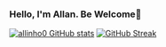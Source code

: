 ### Hello, I'm Allan. Be Welcome👋
[![allinho0 GitHub stats](https://github-readme-stats.vercel.app/api?username=allinho0&show_icons=true&theme=cobalt&langs_count=3)](https://github.com/allinho0/github-readme-stats)
[![GitHub Streak](https://github-readme-streak-stats.herokuapp.com/?user=allinho0)](https://git.io/streak-stats)
<!--**allinho0/allinho0** is a ✨ _special_ ✨ repository because its `README.md` (this file) appears on your GitHub profile.




